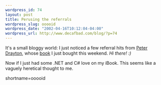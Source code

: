 ```yaml
--- 
wordpress_id: 74
layout: post
title: Perusing the referrals
wordpress_slug: ooooid
wordpress_date: "2002-04-16T10:12:04-04:00"
wordpress_url: http://www.decafbad.com/blog/?p=74
---
```

<p>It's a small bloggy world:  I just noticed a few referral hits from <a href="http://www.razorsoft.net/weblog/">Peter Drayton</a>, whose <a href="http://www.razorsoft.net/weblog/2002/04/10.html#a101">book</a> I just bought this weekend.  <i>Hi there! :)</i></p>
<p>Now if I just had some .NET and C# love on my iBook.  This seems like a vaguely heretical thought to me.</p>
<!--more-->
shortname=ooooid
